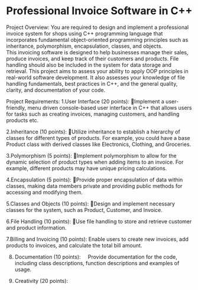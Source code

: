 # Professional Invoice Software in C++
 Project Overview: You are required to design and implement a professional invoice system for shops using C++ programming language that incorporates fundamental object-oriented programming principles such as inheritance, polymorphism, encapsulation, classes, and objects.  
This invoicing software is designed to help businesses manage their sales, produce invoices, and keep track of their customers and products. File handling should also be included in the system for data storage and retrieval.
This project aims to assess your ability to apply OOP principles in real-world software development. It also assesses your knowledge of file handling fundamentals, best practices in C++, and the general quality, clarity, and documentation of your code.


Project Requirements:
1.User Interface (20 points):
Implement a user-friendly, menu driven console-based user interface in C++ that allows users for tasks such as creating invoices, managing customers, and handling products etc.

2.Inheritance (10 points):
Utilize inheritance to establish a hierarchy of classes for different types of products. For example, you could have a base Product class with derived classes like Electronics, Clothing, and Groceries.

3.Polymorphism (5 points):
Implement polymorphism to allow for the dynamic selection of product types when adding items to an invoice. For example, different products may have unique pricing calculations.

4.Encapsulation (5 points):
Provide proper encapsulation of data within classes, making data members private and providing public methods for accessing and modifying them.

5.Classes and Objects (10 points):
Design and implement necessary classes for the system, such as Product, Customer, and Invoice. 

6.File Handling (10 points):
Use file handling to store and retrieve customer and product information.

7.Billing and Invoicing (10 points):
 Enable users to create new invoices, add products to invoices, and calculate the total bill amount.

8. Documentation (10 points):
   	Provide documentation for the code, including class descriptions, function descriptions and examples of usage.

9. Creativity (20 points):

